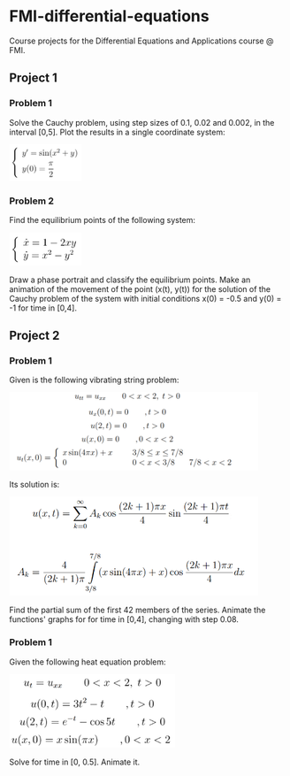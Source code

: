 # FMI-differential-equations

Course projects for the Differential Equations and Applications course @ FMI.

## Project 1

### Problem 1

Solve the Cauchy problem, using step sizes of 0.1, 0.02 and 0.002, in the interval [0,5]. Plot the results in a single coordinate system:

<img src="./problems/problem1.PNG" alt="Problem1" width="130" />

### Problem 2

Find the equilibrium points of the following system:

<img src="./problems/problem2.PNG" alt="Problem2" width="130" />

Draw a phase portrait and classify the equilibrium points.
Make an animation of the movement of the point (x(t), y(t)) for the solution of the Cauchy problem of the system with initial conditions x(0) = -0.5 and y(0) = -1 for time in [0,4].

## Project 2

### Problem 1

Given is the following vibrating string problem:

<img src="./problems/problem3_1.PNG" alt="Problem3" width="450" />

Its solution is:

<img src="./problems/problem3_2.PNG" alt="Problem3" width="450" />

Find the partial sum of the first 42 members of the series. Animate the functions' graphs for for time in [0,4], changing with step 0.08.

### Problem 1

Given the following heat equation problem:

<img src="./problems/problem4.PNG" alt="Problem4" width="300" />

Solve for time in [0, 0.5]. Animate it.
